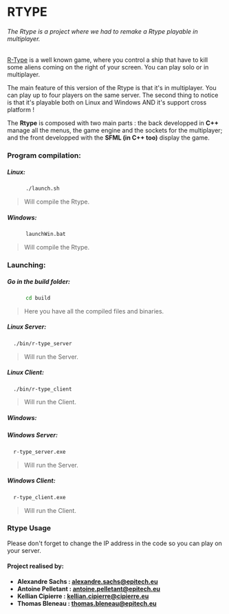 # RTYPE

###### The Rtype is a project where we had to remake a Rtype playable in multiplayer.
[R-Type](https://en.wikipedia.org/wiki/R-Type) is a well known game, where you control a ship that have to kill some aliens coming on the right of your screen. You can play solo or in multiplayer.

The main feature of this version of the Rtype is that it's in multiplayer. You can play up to four players on the same server.
The second thing to notice is that it's playable both on Linux and Windows AND it's support cross platform !

The **Rtype** is composed with two main parts : the back developped in **C++** manage all the menus, the game engine and the sockets for the multiplayer; and the front developped with the **SFML (in C++ too)** display the game.
 
### Program compilation:
  ##### Linux:
  ```sh
        ./launch.sh
```
  > Will compile the Rtype.

   ##### Windows:
  ```sh
        launchWin.bat
```
  >  Will compile the Rtype.

### Launching:
  ##### Go in the build folder:
  ```sh
        cd build
```
 > Here you have all the compiled files and binaries.
  ##### Linux Server:
  ```sh
	./bin/r-type_server
```
  > Will run the Server.

  ##### Linux Client:
  ```sh
	./bin/r-type_client
```
  > Will run the Client.

   ##### Windows:

  ##### Windows Server:
  ```sh
	r-type_server.exe
```
  > Will run the Server.

##### Windows Client:
  ```sh
	r-type_client.exe
```
  > Will run the Client.

### Rtype Usage

Please don't forget to change the IP address in the code so you can play on your server.

 #### Project realised by:
- **Alexandre Sachs : [alexandre.sachs@epitech.eu](https://github.com/SachsA)**
- **Antoine Pelletant : [antoine.pelletant@epitech.eu](https://github.com/yabou)**
- **Kellian Cipierre : [kellian.cipierre@cipierre.eu](https://github.com/K6PIR)**
- **Thomas Bleneau : [thomas.bleneau@epitech.eu](https://github.com/TBlenoX)**
